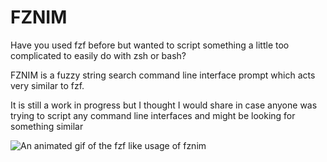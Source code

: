 # FZNIM

Have you used fzf before but wanted to script something a little too complicated to easily do with zsh or bash?

FZNIM is a fuzzy string search command line interface prompt which acts very similar to fzf.

It is still a work in progress but I thought I would share in case anyone was trying to script any command line interfaces and might be looking for something similar

![An animated gif of the fzf like usage of fznim](https://bradbarrows.com/static/fznim.gif)